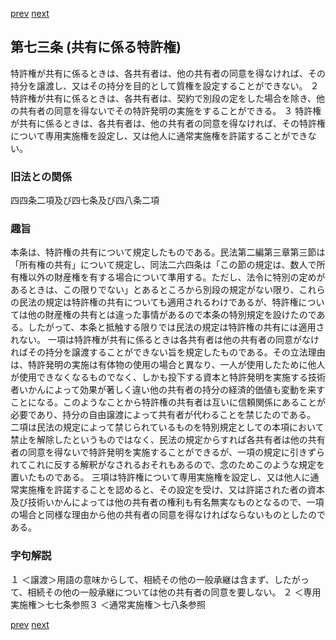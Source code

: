 [prev](/specific\markdowns\特許法\098_Mp-Ch_4-Se_1-At_72.md)
[next](/specific\markdowns\特許法\100_Mp-Ch_4-Se_1-At_74.md)
## 第七三条 (共有に係る特許権)
特許権が共有に係るときは、各共有者は、他の共有者の同意を得なければ、その持分を譲渡し、又はその持分を目的として質権を設定することができない。
２ 特許権が共有に係るときは、各共有者は、契約で別段の定をした場合を除き、他の共有者の同意を得ないでその特許発明の実施をすることができる。
３ 特許権が共有に係るときは、各共有者は、他の共有者の同意を得なければ、その特許権について専用実施権を設定し、又は他人に通常実施権を許諾することができない。

### 旧法との関係
四四条二項及び四七条及び四八条二項

### 趣旨
本条は、特許権の共有について規定したものである。民法第二編第三章第三節は「所有権の共有」について規定し、同法二六四条は「この節の規定は、数人で所有権以外の財産権を有する場合について準用する。ただし、法令に特別の定めがあるときは、この限りでない」とあるところから別段の規定がない限り、これらの民法の規定は特許権の共有についても適用されるわけであるが、特許権については他の財産権の共有とは違った事情があるので本条の特別規定を設けたのである。したがって、本条と抵触する限りでは民法の規定は特許権の共有には適用されない。
一項は特許権が共有に係るときは各共有者は他の共有者の同意がなければその持分を譲渡することができない旨を規定したものである。その立法理由は、特許発明の実施は有体物の使用の場合と異なり、一人が使用したために他人が使用できなくなるものでなく、しかも投下する資本と特許発明を実施する技術者いかんによって効果が著しく違い他の共有者の持分の経済的価値も変動を来すことになる。このようなことから特許権の共有者は互いに信頼関係にあることが必要であり、持分の自由譲渡によって共有者が代わることを禁じたのである。
二項は民法の規定によって禁じられているものを特別規定としての本項において禁止を解除したというものではなく、民法の規定からすれば各共有者は他の共有者の同意を得ないで特許発明を実施することができるが、一項の規定に引きずられてこれに反する解釈がなされるおそれもあるので、念のためこのような規定を置いたものである。
三項は特許権について専用実施権を設定し、又は他人に通常実施権を許諾することを認めると、その設定を受け、又は許諾された者の資本及び技術いかんによっては他の共有者の権利も有名無実なものとなるので、一項の場合と同様な理由から他の共有者の同意を得なければならないものとしたのである。

### 字句解説
１ ＜譲渡＞用語の意味からして、相続その他の一般承継は含まず、したがって、相続その他の一般承継については他の共有者の同意を要しない。
２ ＜専用実施権＞七七条参照３ ＜通常実施権＞七八条参照

[prev](/specific\markdowns\特許法\098_Mp-Ch_4-Se_1-At_72.md)
[next](/specific\markdowns\特許法\100_Mp-Ch_4-Se_1-At_74.md)